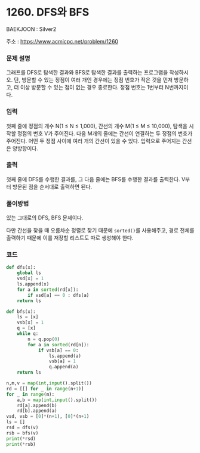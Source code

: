 # 1260. DFS와 BFS

BAEKJOON : Silver2

주소 : https://www.acmicpc.net/problem/1260

### 문제 설명

그래프를 DFS로 탐색한 결과와 BFS로 탐색한 결과를 출력하는 프로그램을 작성하시오. 단, 방문할 수 있는 정점이 여러 개인 경우에는 정점 번호가 작은 것을 먼저 방문하고, 더 이상 방문할 수 있는 점이 없는 경우 종료한다. 정점 번호는 1번부터 N번까지이다.

### 입력

첫째 줄에 정점의 개수 N(1 ≤ N ≤ 1,000), 간선의 개수 M(1 ≤ M ≤ 10,000), 탐색을 시작할 정점의 번호 V가 주어진다. 다음 M개의 줄에는 간선이 연결하는 두 정점의 번호가 주어진다. 어떤 두 정점 사이에 여러 개의 간선이 있을 수 있다. 입력으로 주어지는 간선은 양방향이다.

### 출력

첫째 줄에 DFS를 수행한 결과를, 그 다음 줄에는 BFS를 수행한 결과를 출력한다. V부터 방문된 점을 순서대로 출력하면 된다.

### 풀이방법

있는 그대로의 DFS, BFS 문제이다.

다만 간선을 찾을 때 오름차순 정렬로 찾기 때문에 `sorted()`를 사용해주고, 경로 전체를 출력하기 때문에 이를 저장할 리스트도 따로 생성해야 한다.

### 코드

```python
def dfs(x):
    global ls
    vsd[x] = 1
    ls.append(x)
    for a in sorted(rd[x]):
        if vsd[a] == 0 : dfs(a)
    return ls

def bfs(x):
    ls = [x]
    vsb[x] = 1
    q = [x]
    while q:
        n = q.pop(0)
        for a in sorted(rd[n]):
            if vsb[a] == 0:
                ls.append(a)
                vsb[a] = 1
                q.append(a)
    return ls

n,m,v = map(int,input().split())
rd = [[] for _ in range(n+1)]
for _ in range(m):
    a,b = map(int,input().split())
    rd[a].append(b)
    rd[b].append(a)
vsd, vsb = [0]*(n+1), [0]*(n+1)
ls = []
rsd = dfs(v)
rsb = bfs(v)
print(*rsd)
print(*rsb)
```
